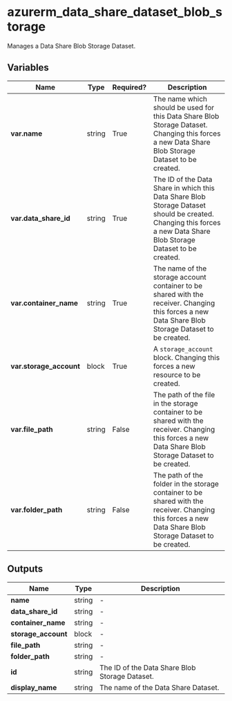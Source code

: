 # azurerm_data_share_dataset_blob_storage

Manages a Data Share Blob Storage Dataset.

## Variables

| Name | Type | Required? |  Description |
| ---- | ---- | --------- |  ----------- |
| **var.name** | string | True | The name which should be used for this Data Share Blob Storage Dataset. Changing this forces a new Data Share Blob Storage Dataset to be created. | 
| **var.data_share_id** | string | True | The ID of the Data Share in which this Data Share Blob Storage Dataset should be created. Changing this forces a new Data Share Blob Storage Dataset to be created. | 
| **var.container_name** | string | True | The name of the storage account container to be shared with the receiver. Changing this forces a new Data Share Blob Storage Dataset to be created. | 
| **var.storage_account** | block | True | A `storage_account` block. Changing this forces a new resource to be created. | 
| **var.file_path** | string | False | The path of the file in the storage container to be shared with the receiver. Changing this forces a new Data Share Blob Storage Dataset to be created. | 
| **var.folder_path** | string | False | The path of the folder in the storage container to be shared with the receiver. Changing this forces a new Data Share Blob Storage Dataset to be created. | 



## Outputs

| Name | Type | Description |
| ---- | ---- | --------- | 
| **name** | string  | - | 
| **data_share_id** | string  | - | 
| **container_name** | string  | - | 
| **storage_account** | block  | - | 
| **file_path** | string  | - | 
| **folder_path** | string  | - | 
| **id** | string  | The ID of the Data Share Blob Storage Dataset. | 
| **display_name** | string  | The name of the Data Share Dataset. | 
